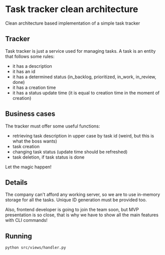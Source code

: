 # Task tracker clean architecture
Clean architecture based implementation of a simple task tracker 

## Tracker
Task tracker is just a service used for managing tasks.
A task is an entity that follows some rules:
- it has a description
- it has an id
- it has a determined status (in_backlog, prioritized, in_work, in_review, done)
- it has a creation time
- it has a status update time (it is equal to creation time in the moment of creation)

## Business cases
The tracker must offer some useful functions:
- retrieving task description in upper case by task id (weird, but this is what the boss wants)
- task creation
- changing task status (update time should be refreshed)
- task deletion, if task status is done

Let the magic happen!

## Details
The company can't afford any working server, so we are to use in-memory storage for all the tasks.
Unique ID generation must be provided too.

Also, frontend developer is going to join the team soon, but MVP presentation is so close, that is why 
we have to show all the main features with CLI commands!

## Running
`python src/views/handler.py`